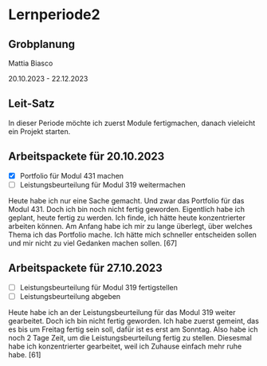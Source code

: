 # Lernperiode2

## Grobplanung

Mattia Biasco

20.10.2023 - 22.12.2023

## Leit-Satz

In dieser Periode möchte ich zuerst Module fertigmachen, danach vieleicht ein Projekt starten.

## Arbeitspackete für 20.10.2023

- [x] Portfolio für Modul 431 machen
- [ ] Leistungsbeurteilung für Modul 319 weitermachen

Heute habe ich nur eine Sache gemacht. Und zwar das Portfolio für das Modul 431. Doch ich bin noch nicht fertig geworden. Eigentlich habe ich geplant, heute fertig zu werden. Ich finde, ich hätte heute konzentrierter arbeiten können. Am Anfang habe ich mir zu lange überlegt, über welches Thema ich das Portfolio mache. Ich hätte mich schneller entscheiden sollen und mir nicht zu viel Gedanken machen sollen. [67]

## Arbeitspackete für 27.10.2023

- [ ] Leistungsbeurteilung für Modul 319 fertigstellen
- [ ] Leistungsbeurteilung abgeben

Heute habe ich an der Leistungsbeurteilung für das Modul 319 weiter gearbeitet. Doch ich bin nicht fertig geworden. Ich habe zuerst gemeint, das es bis um Freitag fertig sein soll, dafür ist es erst am Sonntag. Also habe ich noch 2 Tage Zeit, um die Leistungsbeurteilung fertig zu stellen. Diesesmal habe ich konzentrierter gearbeitet, weil ich Zuhause einfach mehr ruhe habe. [61]  
